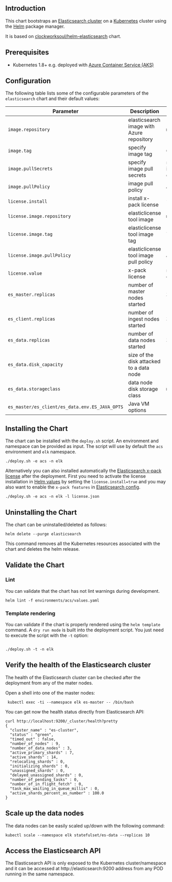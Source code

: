 ## Introduction

This chart bootstraps an [Elasticsearch cluster](https://www.elastic.co/guide/en/elasticsearch/reference/current/docker.html) on a [Kubernetes](http://kubernetes.io) cluster using the [Helm](https://helm.sh) package manager.

It is based on [clockworksoul/helm-elasticsearch](https://github.com/clockworksoul/helm-elasticsearch) chart.

## Prerequisites
 - Kubernetes 1.8+ e.g. deployed with [Azure Container Service (AKS)](https://docs.microsoft.com/en-us/azure/aks/intro-kubernetes)

## Configuration

The following table lists some of the configurable parameters of the `elasticsearch` chart and their default values:

| Parameter                                      | Description                               | Default                                                   |
| ---------------------------------------------- | ----------------------------------------  | --------------------------------------------------------- |
| `image.repository`                             | elasticsearch image with Azure repository | `mseoss/elasticsearch`                                    |
| `image.tag`                                    | specify image tag                         | `6.2.3`                                                   |
| `image.pullSecrets`                            | specify image pull secrets                | `nil` (does not add image pull secrets to deployed pods)  |
| `image.pullPolicy`                             | image pull policy                         | `Always`                                                  |
| `license.install`                              | install x-pack license                    | `false`                                                   |
| `license.image.repository`                     | elasticlicense tool image                 | `mseoss/elasticlicense`                                   |
| `license.image.tag`                            | elasticlicense tool image tag             | `latest`                                                  |
| `license.image.pullPolicy`                     | elasticlicense tool image pull policy     | `Always`                                                  |
| `license.value`                                | x-pack license                            | `nil` (must be provided during installation)              |
| `es_master.replicas`                           | number of master nodes started            | `3`                                                       |
| `es_client.replicas`                           | number of ingest nodes started            | `3`                                                       |
| `es_data.replicas`                             | number of data nodes started              | `3`                                                       |
| `es_data.disk_capacity`                        | size of the disk attacked to a data node  | `100Gi`                                                   |
| `es_data.storageclass`                         | data node disk storage class              | `managed-premium`                                         |
| `es_master/es_client/es_data.env.ES_JAVA_OPTS` | Java VM options                           | `-Xms1g -Xmx1g`                                           |

## Installing the Chart

The chart can be installed with the `deploy.sh` script. An environment and namespace can be provided as input. The script will use by default the `acs` environment and `elk` namespace.

```console
./deploy.sh -e acs -n elk
```

Alternatively you can also installed automatically the [Elasticsearch x-pack license](https://license.elastic.co/download) after the deployment. First you need to activate the 
license installation in [Helm values](charts/elasticserch/environments/acs/values.yaml) by setting the `license.install=true` and you may also want to enable the `x-pack features` in [Elasticsearch config](charts/elasticsearch/templates/config.config.yaml).

```console
./deploy.sh -e acs -n elk -l license.json
```

## Uninstalling the Chart

The chart can be uninstalled/deleted as follows:

```console
helm delete --purge elasticsearch
```

This command removes all the Kubernetes resources associated with the chart and deletes the helm release.


## Validate the Chart

### Lint

You can validate that the chart has not lint warnings during development.

```console
helm lint -f environments/acs/values.yaml
```

### Template rendering

You can validate if the chart is properly rendered using the `helm template` command. A `dry run mode` is built into the deployment script. You just need to execute the script with the `-t` option:

```console

./deploy.sh -t -n elk
```

## Verify the health of the Elasticsearch cluster

The health of the Elasticsearch cluster can be checked after the deployment from any of the mater nodes.

Open a shell into one of the master nodes:

```console
 kubectl exec -ti --namespace elk es-master -- /bin/bash
```

You can get now the health status directly from Elasticsearch API:

```console
curl http://localhost:9200/_cluster/health?pretty
{
  "cluster_name" : "es-cluster",
  "status" : "green",
  "timed_out" : false,
  "number_of_nodes" : 9,
  "number_of_data_nodes" : 3,
  "active_primary_shards" : 7,
  "active_shards" : 14,
  "relocating_shards" : 0,
  "initializing_shards" : 0,
  "unassigned_shards" : 0,
  "delayed_unassigned_shards" : 0,
  "number_of_pending_tasks" : 0,
  "number_of_in_flight_fetch" : 0,
  "task_max_waiting_in_queue_millis" : 0,
  "active_shards_percent_as_number" : 100.0
}
```

## Scale up the data nodes

The data nodes can be easily scaled up/down with the following command:

```console
kubectl scale --namespace elk statefulset/es-data --replicas 10
```

## Access the Elasticsearch API

The Elasticsearch API is only exposed to the Kubernetes cluster/namespace and it can be accessed at http://elasticsearch:9200 address from any POD running in the same namespace.
